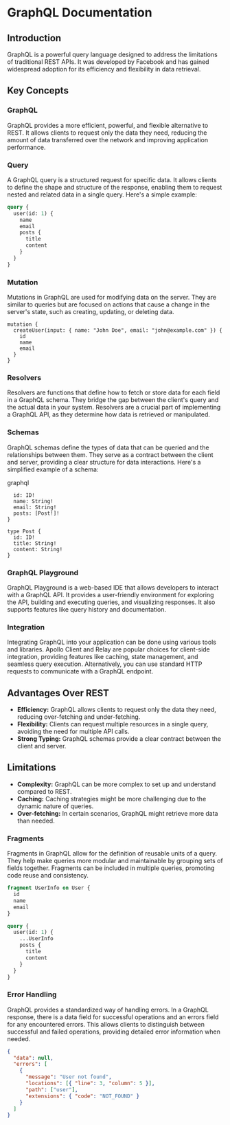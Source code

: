 # GraphQL Documentation

## Introduction
GraphQL is a powerful query language designed to address the limitations of traditional REST APIs. It was developed by Facebook and has gained widespread adoption for its efficiency and flexibility in data retrieval.

## Key Concepts

### GraphQL
GraphQL provides a more efficient, powerful, and flexible alternative to REST. It allows clients to request only the data they need, reducing the amount of data transferred over the network and improving application performance.

### Query
A GraphQL query is a structured request for specific data. It allows clients to define the shape and structure of the response, enabling them to request nested and related data in a single query. Here's a simple example:


```graphql
query {
  user(id: 1) {
    name
    email
    posts {
      title
      content
    }
  }
}
```
### Mutation
Mutations in GraphQL are used for modifying data on the server. They are similar to queries but are focused on actions that cause a change in the server's state, such as creating, updating, or deleting data.
```
mutation {
  createUser(input: { name: "John Doe", email: "john@example.com" }) {
    id
    name
    email
  }
}
```

### Resolvers
Resolvers are functions that define how to fetch or store data for each field in a GraphQL schema. They bridge the gap between the client's query and the actual data in your system. Resolvers are a crucial part of implementing a GraphQL API, as they determine how data is retrieved or manipulated.

### Schemas
GraphQL schemas define the types of data that can be queried and the relationships between them. They serve as a contract between the client and server, providing a clear structure for data interactions. Here's a simplified example of a schema:

graphql

```type User {
  id: ID!
  name: String!
  email: String!
  posts: [Post!]!
}

type Post {
  id: ID!
  title: String!
  content: String!
}
```

### GraphQL Playground
GraphQL Playground is a web-based IDE that allows developers to interact with a GraphQL API. It provides a user-friendly environment for exploring the API, building and executing queries, and visualizing responses. It also supports features like query history and documentation.

### Integration
Integrating GraphQL into your application can be done using various tools and libraries. Apollo Client and Relay are popular choices for client-side integration, providing features like caching, state management, and seamless query execution. Alternatively, you can use standard HTTP requests to communicate with a GraphQL endpoint.

## Advantages Over REST
- **Efficiency:** GraphQL allows clients to request only the data they need, reducing over-fetching and under-fetching.
- **Flexibility:** Clients can request multiple resources in a single query, avoiding the need for multiple API calls.
- **Strong Typing:** GraphQL schemas provide a clear contract between the client and server.

## Limitations
- **Complexity:** GraphQL can be more complex to set up and understand compared to REST.
- **Caching:** Caching strategies might be more challenging due to the dynamic nature of queries.
- **Over-fetching:** In certain scenarios, GraphQL might retrieve more data than needed.

### Fragments
Fragments in GraphQL allow for the definition of reusable units of a query. They help make queries more modular and maintainable by grouping sets of fields together. Fragments can be included in multiple queries, promoting code reuse and consistency.

```graphql
fragment UserInfo on User {
  id
  name
  email
}

query {
  user(id: 1) {
    ...UserInfo
    posts {
      title
      content
    }
  }
}
```
### Error Handling
GraphQL provides a standardized way of handling errors. In a GraphQL response, there is a data field for successful operations and an errors field for any encountered errors. This allows clients to distinguish between successful and failed operations, providing detailed error information when needed.

```json
{
  "data": null,
  "errors": [
    {
      "message": "User not found",
      "locations": [{ "line": 3, "column": 5 }],
      "path": ["user"],
      "extensions": { "code": "NOT_FOUND" }
    }
  ]
}
```



